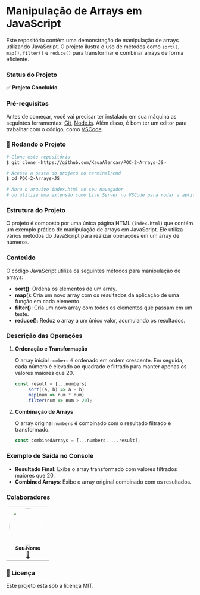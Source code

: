 # **Manipulação de Arrays em JavaScript**

Este repositório contém uma demonstração de manipulação de arrays utilizando JavaScript. O projeto ilustra o uso de métodos como `sort()`, `map()`, `filter()` e `reduce()` para transformar e combinar arrays de forma eficiente.

### **Status do Projeto**

✅ **Projeto Concluído**

### **Pré-requisitos**

Antes de começar, você vai precisar ter instalado em sua máquina as seguintes ferramentas:
[Git](https://git-scm.com/), [Node.js](https://nodejs.org/en/).
Além disso, é bom ter um editor para trabalhar com o código, como [VSCode](https://code.visualstudio.com/).

### **🎲 Rodando o Projeto**

```bash
# Clone este repositório
$ git clone <https://github.com/KauaAlencar/POC-2-Arrays-JS>

# Acesse a pasta do projeto no terminal/cmd
$ cd POC-2-Arrays-JS

# Abra o arquivo index.html no seu navegador
# ou utilize uma extensão como Live Server no VSCode para rodar a aplicação.
```

### **Estrutura do Projeto**

O projeto é composto por uma única página HTML (`index.html`) que contém um exemplo prático de manipulação de arrays em JavaScript. Ele utiliza vários métodos do JavaScript para realizar operações em um array de números.

### **Conteúdo**

O código JavaScript utiliza os seguintes métodos para manipulação de arrays:

- **sort()**: Ordena os elementos de um array.
- **map()**: Cria um novo array com os resultados da aplicação de uma função em cada elemento.
- **filter()**: Cria um novo array com todos os elementos que passam em um teste.
- **reduce()**: Reduz o array a um único valor, acumulando os resultados.

### **Descrição das Operações**

1. **Ordenação e Transformação**

   O array inicial `numbers` é ordenado em ordem crescente. Em seguida, cada número é elevado ao quadrado e filtrado para manter apenas os valores maiores que 20.

   ```javascript
   const result = [...numbers]
       .sort((a, b) => a - b)
       .map(num => num * num)
       .filter(num => num > 20);
   ```

2. **Combinação de Arrays**

   O array original `numbers` é combinado com o resultado filtrado e transformado.

   ```javascript
   const combinedArrays = [...numbers, ...result];
   ```

### **Exemplo de Saída no Console**

- **Resultado Final**: Exibe o array transformado com valores filtrados maiores que 20.
- **Combined Arrays**: Exibe o array original combinado com os resultados.

### **Colaboradores**
   <table>
  <tr>
    <td align="center"><a href="https://github.com/usuario"><img style="border-radius: 50%;" src="https://avatars.githubusercontent.com/u/xxxxxx?v=4" width="100px;" alt=""/><br /><sub><b>Seu Nome</b></sub></a><br /><a href="https://github.com/usuario" title="Github">🚀</a></td>
  </tr>
</table>

### **📝 Licença**

Este projeto está sob a licença MIT.
